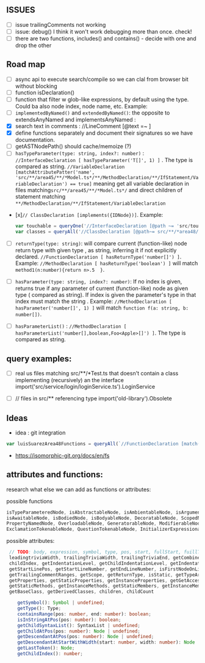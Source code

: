## ISSUES

- [ ] issue trailingComments not working
- [ ] issue: debug() I think it won't work debugging more than once. check!
- [ ] there are two functions, includes() and contains() - decide with one and drop the other

## Road map

- [ ] async api to execute search/compile so we can clal from browser bit without blocking
- [ ] function isDeclaration()
- [ ] function that filter w glob-like expressions, by default using the type. Could ba also node index, node name, etc. Example: 
- [ ] `implementedByNamed()` and `extendedByNamed()`: the opposite to extendsAnyNamed and implementsAnyNamed : 
- [x] search text in comments : //LineComment [@text =~ ]
- [x] define functions separately and document their signatures so we have documentation.
- [ ] getASTNodePath() should cache/memoize (?)
- [ ] `hasTypeParameter(type: string, index?: number)` : `//InterfaceDeclaration [ hasTypeParameter('T[]', 1) ]` . The type is compared as string.
`//VariableDeclaration [matchAttributePatter('name', 'src/**/area45/**/*Model.ts*/**/MethodDeclaration/**/IfStatement/VariableDeclaration') == true]` 
meaning get all variable declaration in files matching`src/**/area45/**/*Model.ts*/` and direct children of statement matching `**/MethodDeclaration/**/IfStatement/VariableDeclaration`
- [x]`// ClassDeclaration [implements({IDNode})]`. Example: 
    ```ts
    var touchable = queryOne('//InterfaceDeclaration [@path ~= 'src/touch' && @name=='Touchable]'); 
    var classes = queryAll('//ClassDeclaration [@path~= src/**/*area48/implements({touchable})])', {params: {touchable}})
    ```

- [ ] `returnType(type: string)`: will compare current (function-like) node return type with given type , as string, inferring it if not explicitly declared. `//FunctionDeclaration [ hasReturnType('number[]') ]`. Example: `//MethodDeclaration [ hasReturnType('boolean') ]` will match `method1(n:number){return n>.5  }`.

- [ ] `hasParameter(type: string, index?: number)`: If no index is given, returns true if any parameter of current (function-like) node as given type ( compared as string). If index is given the parameter's type in that index must match the string . Example: `//MethodDeclaration [ hasParameter('number[]', 1) ]` will match `function f(a: string, b: number[])`.

- [ ] `hasParameterList()` : `//MethodDeclaration [ hasParameterList('number[],boolean,Foo<Apple>[]') ]`. The type is compared as string.


## query examples:

- [ ]  real us files matching src/**/*Test.ts that doesn't contain a class implementing (recursively) an the interface import('src/service/login/loginService.ts').LoginService
- [ ] // files in src/** referencing type import('old-library').Obsolete


## Ideas

 * idea  : git integration

```ts
var luisSuarezArea48Functions = queryAll(`//FunctionDeclaration [match(@path, 'src/**/*area48/**/*.ts')==true && git('lastModifiedBy')=='luisSuarez']`)
```
 * https://isomorphic-git.org/docs/en/fs

## attributes and functions: 

research what else we can add as functions or attributes:

possible functions
```ts
isTypeParameteredNode, isAbstractableNode, isAmbientableNode, isArgumentedNode, isAsyncableNode,
isAwaitableNode, isBodiedNode, isBodyableNode, DecoratableNode, ScopedNode, staticableNode,
PropertyNamedNode, OverloadableNode, GeneratorableNode, ModifierableNode, JSDocableNode, ReadonlyableNode,
ExclamationTokenableNode, QuestionTokenableNode, InitializerExpressionableNode, PropertyNamedNode
```


possible attributes:
```ts
 // TODO: body, expression, symbol, type, pos, start, fullStart, fuillText, width, fullWIdth,
 leadingtriviaWidth, trailingTriviaWidth, trailingTriviaEnd, getCombinedModifierFlags, getLastToken,
 childIndex, getIndentationLevel, getChildIndentationLevel, getIndentationText, getChildIndentationText,
 getStartLinePos, getStartLineNumber, getEndLineNumber, isFirstNodeOnLine, getLeadingCommentRanges,
 getTrailingCommentRanges, getScope, getReturnType, isStatic, getTypeArguments, getTypeParameters,
 getProperties, getStaticProperties, getInstanceProperties, getGetAccessors, getSetAccessors, getMethods,
 getStaticMethods, getInstanceMethods, getStaticMembers, getInstanceMembers, getMembers, getBaseTypes,.
 getBaseClass, getDerivedClasses, children, childCount

    getSymbol(): Symbol | undefined;
    getType(): Type;
    containsRange(pos: number, end: number): boolean;
    isInStringAtPos(pos: number): boolean;
    getChildSyntaxList(): SyntaxList | undefined;
    getChildAtPos(pos: number): Node | undefined;
    getDescendantAtPos(pos: number): Node | undefined;
    getDescendantAtStartWithWidth(start: number, width: number): Node | undefined;
    getLastToken(): Node;
    getChildIndex(): number;
```
